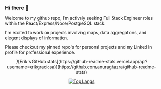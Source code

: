 ### Hi there 👋

Welcome to my github repo, I'm actively seeking Full Stack Engineer roles within the React/Express/Node/PostgreSQL stack.

I'm excited to work on projects involving maps, data aggregations, and elegent displays of information.

Please checkout my pinned repo's for personal projects and my Linked In profile for professional experience.


<center>[![Erik's GitHub stats](https://github-readme-stats.vercel.app/api?username=erikgraciosa)](https://github.com/anuraghazra/github-readme-stats)
  
[![Top Langs](https://github-readme-stats.vercel.app/api/top-langs/?username=erikgraciosa&layout=compact)](https://github.com/anuraghazra/github-readme-stats)


<!--
**ErikGraciosa/ErikGraciosa** is a ✨ _special_ ✨ repository because its `README.md` (this file) appears on your GitHub profile.

Here are some ideas to get you started:

- 🔭 I’m currently working on ...
- 🌱 I’m currently learning ...
- 👯 I’m looking to collaborate on ...
- 🤔 I’m looking for help with ...
- 💬 Ask me about ...
- 📫 How to reach me: ...
- 😄 Pronouns: ...
- ⚡ Fun fact: ...
-->
